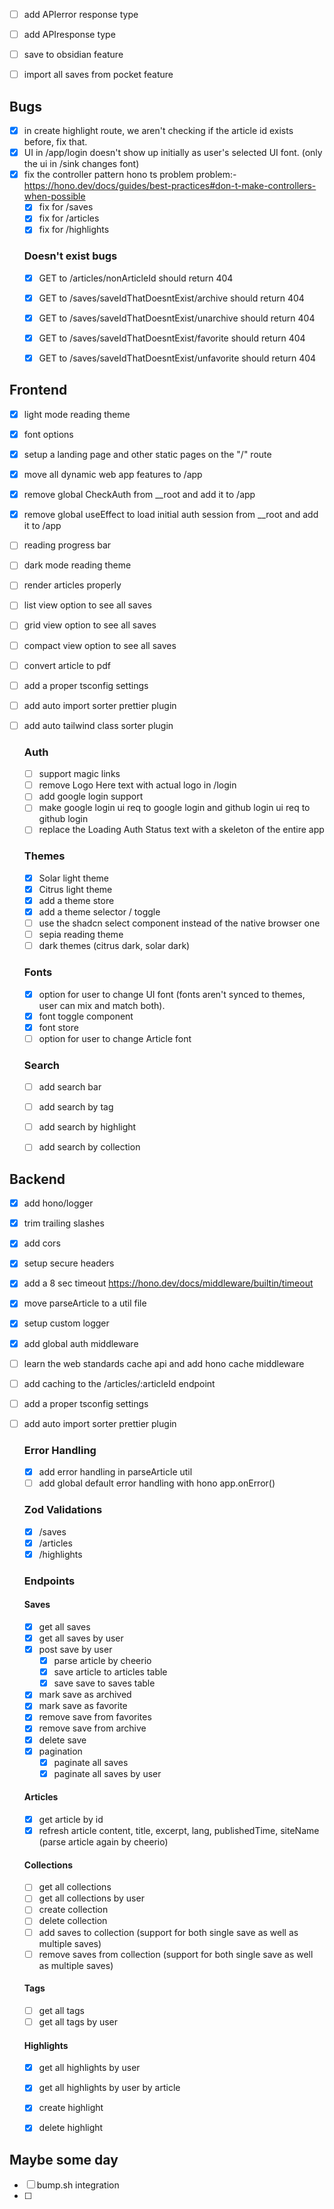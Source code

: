 - [ ] add APIerror response type
- [ ] add APIresponse type
- [ ] save to obsidian feature
- [ ] import all saves from pocket feature


## Bugs
- [x] in create highlight route, we aren't checking if the article id exists before, fix that.
- [x] UI in /app/login doesn't show up initially as user's selected UI font. (only the ui in /sink changes font)
- [x] fix the controller pattern hono ts problem 
    problem:- https://hono.dev/docs/guides/best-practices#don-t-make-controllers-when-possible
    - [x] fix for /saves
    - [x] fix for /articles
    - [x] fix for /highlights

    ### Doesn't exist bugs
    - [x] GET to /articles/nonArticleId should return 404
    - [x] GET to /saves/saveIdThatDoesntExist/archive should return 404
    - [x] GET to /saves/saveIdThatDoesntExist/unarchive should return 404
    - [x] GET to /saves/saveIdThatDoesntExist/favorite should return 404
    - [x] GET to /saves/saveIdThatDoesntExist/unfavorite should return 404



## Frontend 
- [x] light mode reading theme
- [x] font options
- [x] setup a landing page and other static pages on the "/" route
- [x] move all dynamic web app features to /app
- [x] remove global CheckAuth from __root and add it to /app
- [x] remove global useEffect to load initial auth session from __root and add it to /app
- [ ] reading progress bar
- [ ] dark mode reading theme
- [ ] render articles properly
- [ ] list view option to see all saves
- [ ] grid view option to see all saves
- [ ] compact view option to see all saves
- [ ] convert article to pdf
- [ ] add a proper tsconfig settings
- [ ] add auto import sorter prettier plugin
- [ ] add auto tailwind class sorter plugin

    ### Auth
    - [ ] support magic links
    - [ ] remove Logo Here text with actual logo in /login
    - [ ] add google login support
    - [ ] make google login ui req to google login and github login ui req to github login
    - [ ] replace the Loading Auth Status text with a skeleton of the entire app

    ### Themes
    - [x] Solar light theme
    - [x] Citrus light theme
    - [x] add a theme store
    - [x] add a theme selector / toggle
    - [ ] use the shadcn select component instead of the native browser one
    - [ ] sepia reading theme
    - [ ] dark themes (citrus dark, solar dark)

    ### Fonts
    - [x] option for user to change UI font (fonts aren't synced to themes, user can mix and match both).
    - [x] font toggle component
    - [x] font store
    - [ ] option for user to change Article font

    ### Search 
    - [ ] add search bar
    - [ ] add search by tag
    - [ ] add search by highlight
    - [ ] add search by collection


## Backend 
- [x] add hono/logger
- [x] trim trailing slashes
- [x] add cors
- [x] setup secure headers
- [x] add a 8 sec timeout https://hono.dev/docs/middleware/builtin/timeout 
- [x] move parseArticle to a util file
- [x] setup custom logger
- [x] add global auth middleware
- [ ] learn the web standards cache api and add hono cache middleware 
- [ ] add caching to the /articles/:articleId endpoint
- [ ] add a proper tsconfig settings
- [ ] add auto import sorter prettier plugin

    ### Error Handling
    - [x] add error handling in parseArticle util
    - [ ] add global default error handling with hono app.onError()

    ### Zod Validations
    - [x] /saves
    - [x] /articles
    - [x] /highlights

    ### Endpoints
    #### Saves
    - [x] get all saves
    - [x] get all saves by user
    - [x] post save by user
        - [x] parse article by cheerio
        - [x] save article to articles table
        - [x] save save to saves table
    - [x] mark save as archived
    - [x] mark save as favorite
    - [x] remove save from favorites
    - [x] remove save from archive
    - [x] delete save
    - [x] pagination
        - [x] paginate all saves
        - [x] paginate all saves by user

    #### Articles
    - [x] get article by id
    - [x] refresh article content, title, excerpt, lang, publishedTime, siteName (parse article again by cheerio)

    #### Collections
    - [ ] get all collections
    - [ ] get all collections by user
    - [ ] create collection
    - [ ] delete collection
    - [ ] add saves to collection (support for both single save as well as multiple saves)
    - [ ] remove saves from collection (support for both single save as well as multiple saves)

    #### Tags
    - [ ] get all tags
    - [ ] get all tags by user

    #### Highlights
    - [x] get all highlights by user
    - [x] get all highlights by user by article
    - [x] create highlight
    - [x] delete highlight


## Maybe some day
- [ ] bump.sh integration
- [ ] 